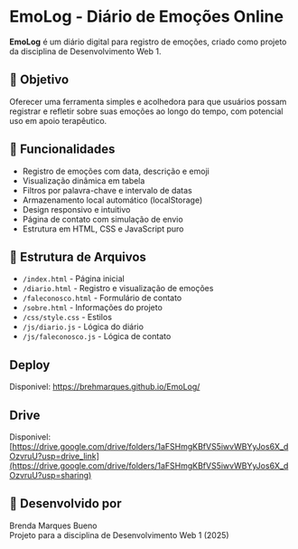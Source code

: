 # EmoLog - Diário de Emoções Online

**EmoLog** é um diário digital para registro de emoções, criado como projeto da disciplina de Desenvolvimento Web 1.

## 🎯 Objetivo

Oferecer uma ferramenta simples e acolhedora para que usuários possam registrar e refletir sobre suas emoções ao longo do tempo, com potencial uso em apoio terapêutico.

## 🧩 Funcionalidades

- Registro de emoções com data, descrição e emoji
- Visualização dinâmica em tabela
- Filtros por palavra-chave e intervalo de datas
- Armazenamento local automático (localStorage)
- Design responsivo e intuitivo
- Página de contato com simulação de envio
- Estrutura em HTML, CSS e JavaScript puro

## 📂 Estrutura de Arquivos

- `/index.html` - Página inicial
- `/diario.html` - Registro e visualização de emoções
- `/faleconosco.html` - Formulário de contato
- `/sobre.html` - Informações do projeto
- `/css/style.css` - Estilos
- `/js/diario.js` - Lógica do diário
- `/js/faleconosco.js` - Lógica de contato

## Deploy

Disponivel: https://brehmarques.github.io/EmoLog/ 

## Drive

Disponivel: [https://drive.google.com/drive/folders/1aFSHmgKBfVS5iwvWBYyJos6X_dOzvruU?usp=drive_link](https://drive.google.com/drive/folders/1aFSHmgKBfVS5iwvWBYyJos6X_dOzvruU?usp=sharing)

## 🧠 Desenvolvido por

Brenda Marques Bueno  
Projeto para a disciplina de Desenvolvimento Web 1 (2025)
